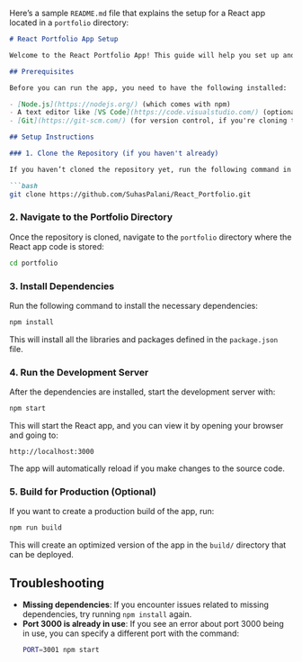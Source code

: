 Here’s a sample `README.md` file that explains the setup for a React app located in a `portfolio` directory:

```markdown
# React Portfolio App Setup

Welcome to the React Portfolio App! This guide will help you set up and run the app on your local machine.

## Prerequisites

Before you can run the app, you need to have the following installed:

- [Node.js](https://nodejs.org/) (which comes with npm)
- A text editor like [VS Code](https://code.visualstudio.com/) (optional but recommended)
- [Git](https://git-scm.com/) (for version control, if you're cloning the repository)

## Setup Instructions

### 1. Clone the Repository (if you haven't already)

If you haven’t cloned the repository yet, run the following command in your terminal:

```bash
git clone https://github.com/SuhasPalani/React_Portfolio.git
```

### 2. Navigate to the Portfolio Directory

Once the repository is cloned, navigate to the `portfolio` directory where the React app code is stored:

```bash
cd portfolio
```

### 3. Install Dependencies

Run the following command to install the necessary dependencies:

```bash
npm install
```

This will install all the libraries and packages defined in the `package.json` file.

### 4. Run the Development Server

After the dependencies are installed, start the development server with:

```bash
npm start
```

This will start the React app, and you can view it by opening your browser and going to:

```
http://localhost:3000
```

The app will automatically reload if you make changes to the source code.

### 5. Build for Production (Optional)

If you want to create a production build of the app, run:

```bash
npm run build
```

This will create an optimized version of the app in the `build/` directory that can be deployed.

## Troubleshooting

- **Missing dependencies**: If you encounter issues related to missing dependencies, try running `npm install` again.
- **Port 3000 is already in use**: If you see an error about port 3000 being in use, you can specify a different port with the command:
  ```bash
  PORT=3001 npm start
  ```
